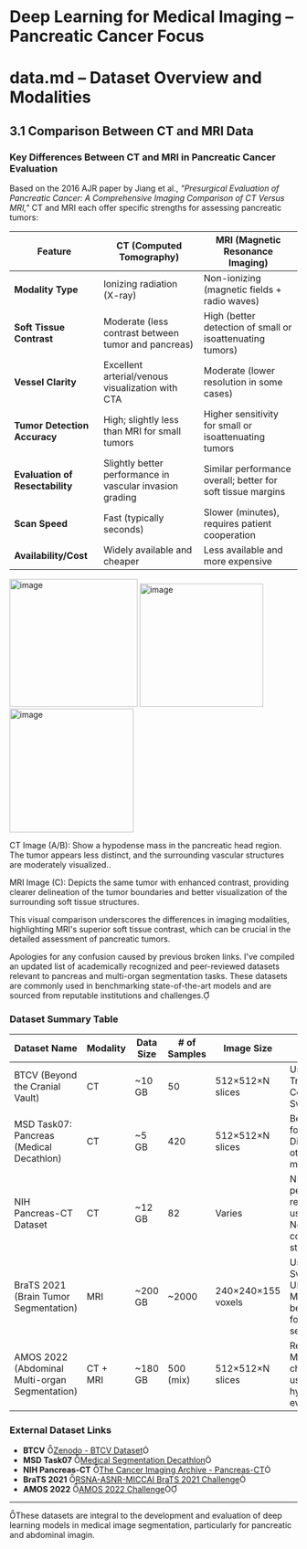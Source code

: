 
# Deep Learning for Medical Imaging – Pancreatic Cancer Focus




# data.md – Dataset Overview and Modalities


## 3.1 Comparison Between CT and MRI Data

### Key Differences Between CT and MRI in Pancreatic Cancer Evaluation

Based on the 2016 AJR paper by Jiang et al., *"Presurgical Evaluation of Pancreatic Cancer: A Comprehensive Imaging Comparison of CT Versus MRI,"* CT and MRI each offer specific strengths for assessing pancreatic tumors:

| Feature                      | CT (Computed Tomography)                                        | MRI (Magnetic Resonance Imaging)                             |
|-----------------------------|------------------------------------------------------------------|--------------------------------------------------------------|
| **Modality Type**           | Ionizing radiation (X-ray)                                     | Non-ionizing (magnetic fields + radio waves)                |
| **Soft Tissue Contrast**    | Moderate (less contrast between tumor and pancreas)            | High (better detection of small or isoattenuating tumors)   |
| **Vessel Clarity**          | Excellent arterial/venous visualization with CTA               | Moderate (lower resolution in some cases)                   |
| **Tumor Detection Accuracy**| High; slightly less than MRI for small tumors                  | Higher sensitivity for small or isoattenuating tumors        |
| **Evaluation of Resectability** | Slightly better performance in vascular invasion grading     | Similar performance overall; better for soft tissue margins |
| **Scan Speed**              | Fast (typically seconds)                                       | Slower (minutes), requires patient cooperation              |
| **Availability/Cost**       | Widely available and cheaper                                   | Less available and more expensive                           |

<img width="224" alt="image" src="https://github.com/user-attachments/assets/7004e2d0-d4d7-4693-afdf-775f0a5d81f0" />

<img width="216" alt="image" src="https://github.com/user-attachments/assets/f3fd3be7-431a-4305-9e7b-1637fd174aa5" />

<img width="217" alt="image" src="https://github.com/user-attachments/assets/ae5129f8-3910-41f4-a564-15a7dd28e2e0" />

CT Image (A/B): Show a hypodense mass in the pancreatic head region. The tumor appears less distinct, and the surrounding vascular structures are moderately visualized..

MRI Image (C): Depicts the same tumor with enhanced contrast, providing clearer delineation of the tumor boundaries and better visualization of the surrounding soft tissue structures.


This visual comparison underscores the differences in imaging modalities, highlighting MRI's superior soft tissue contrast, which can be crucial in the detailed assessment of pancreatic tumors.


Apologies for any confusion caused by previous broken links. I've compiled an updated list of academically recognized and peer-reviewed datasets relevant to pancreas and multi-organ segmentation tasks. These datasets are commonly used in benchmarking state-of-the-art models and are sourced from reputable institutions and challenges.



###  Dataset Summary Table
| Dataset Name                                | Modality | Data Size | # of Samples | Image Size         | Notes                                                                  |
|---------------------------------------------|----------|-----------|--------------|--------------------|------------------------------------------------------------------------|
| BTCV (Beyond the Cranial Vault)             | CT       | ~10 GB    | 50           | 512×512×N slices   | Used in TransUNet, CoTr, UNETR, Swin-Unet                              |
| MSD Task07: Pancreas (Medical Decathlon)    | CT       | ~5 GB     | 420          | 512×512×N slices   | Benchmark for nnU-Net, DiNTS, and other top models                     |
| NIH Pancreas-CT Dataset                     | CT       | ~12 GB    | 82           | Varies             | NIH-based, peer-reviewed, used in nnU-Net comparison studies           |
| BraTS 2021 (Brain Tumor Segmentation)       | MRI      | ~200 GB   | ~2000        | 240×240×155 voxels | Used in Swin-UNETR, MedT — benchmark for MRI segmentation              |
| AMOS 2022 (Abdominal Multi-organ Segmentation) | CT + MRI | ~180 GB   | 500 (mix)     | 512×512×N slices   | Recent MICCAI challenge used in hybrid model evaluation                |


### External Dataset Links

- **BTCV** [Zenodo - BTCV Dataset](https://zenodo.org/record/116936)
- **MSD Task07** [Medical Segmentation Decathlon](http://medicaldecathlon.com)
- **NIH Pancreas-CT** [The Cancer Imaging Archive - Pancreas-CT](https://www.cancerimagingarchive.net/collection/pancreas-ct)
- **BraTS 2021** [RSNA-ASNR-MICCAI BraTS 2021 Challenge](https://www.med.upenn.edu/cbica/brats2021)
- **AMOS 2022** [AMOS 2022 Challenge](https://amos22.grand-challenge.org)

---
These datasets are integral to the development and evaluation of deep learning models in medical image segmentation, particularly for pancreatic and abdominal imagin.

